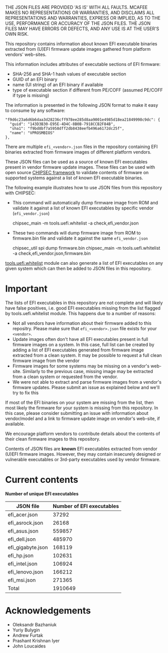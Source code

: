 THE JSON FILES ARE PROVIDED 'AS IS' WITH ALL FAULTS. MCAFEE MAKES NO REPRESENTATIONS OR WARRANTIES, AND DISCLAIMS ALL REPRESENTATIONS AND WARRANTIES, EXPRESS OR IMPLIED, AS TO THE USE, PERFORMANCE OR ACCURACY OF THE JSON FILES. THE JSON FILES MAY HAVE ERRORS OR DEFECTS, AND ANY USE IS AT THE USER'S OWN RISK.


This repository contains information about known EFI executable binaries extracted from (U)EFI firmware update images gathered from platform vendors' web-sites. 

This information includes attributes of executable sections of EFI firmware:
 * SHA-256 and SHA-1 hash values of executable section
 * GUID of an EFI binary
 * name (UI string) of an EFI binary if available
 * type of executable section if different from PE/COFF (assumed PE/COFF if type is missing)

The information is presented in the following JSON format to make it easy to consume by any software:

    "f9d6c23a6d6b6daa3d28236cff978ee285d8aa9001e4985d18ea21849998c9dc": {
      "guid": "143D3B30-E95E-4D4C-8B0B-7918CCB2F84B",
      "sha1": "f9bd8bf7a5958dff2db8438eefb496a6172dc25f",
      "name": "VPROSMBIOS"
    },

There are multiple `efi_<vendor>.json` files in the repository containing EFI binaries extracted from firmware images of different platform vendors.

These JSON files can be used as a source of known EFI executables present in vendor firmware update images.
These files can be used with open source [CHIPSEC framework](https://github.com/chipsec/chipsec) to validate contents of firmware on supported systems against a list of known EFI executable binaries.

The following example illustrates how to use JSON files from this repository with CHIPSEC:

 * This command will automatically dump firmware image from ROM and validate it against a list of known EFI executables by specific vendor (`efi_vendor.json`)

    chipsec_main -m tools.uefi.whitelist -a check,efi_vendor.json

 * These two commands will dump firmware image from ROM to firmware.bin file and validate it against the same `efi_vendor.json`

    chipsec_util spi dump firmware.bin
    chipsec_main -m tools.uefi.whitelist -a check,efi_vendor.json,firmware.bin

[tools.uefi.whitelist](https://github.com/chipsec/chipsec/blob/master/chipsec/modules/tools/uefi/whitelist.py) module can also generate a list of EFI executables on any given system which can then be added to JSON files in this repository.

# Important

The lists of EFI executables in this repository are not complete and will likely have false positives, i.e. good EFI executables missing from the list flagged by tools.uefi.whitelist module. This happens due to a number of reasons:
 * Not all vendors have information about their firmware added to this repositry. Please make sure that `efi_<vendor>.json` file exists for your `<vendor>`.
 * Update images often don't have all EFI executables present in full firmware images on a system. In this case, full list can be created by adding a list of EFI executables generated from firmware image extracted from a clean system. It may be possible to request a full clean firmware image from the vendor
 * Firmware images for some systems may be missing on a vendor's web-site. Similarly to the previous case, missing image may be extracted from a clean system or requested from the vendor.
 * We were not able to extract and parse firmware images from a vendor's firmware updates. Please submit an issue as explained below and we'll try to fix this

If most of the EFI binaries on your system are missing from the list, then most likely the firmware for your system is missing from this repository. In this case, please consider submitting an issue with information about vendor/model and a link to firmware update image on vendor's web-site, if available.

We encourage platform vendors to contribute details about the contents of their clean firmware images to this repository.

Contents of JSON files are **known** EFI executables extracted from vendor (U)EFI firmware images. However, they may contain insecurely designed or vulnerable executables or 3rd-party executables used by vendor firmware.

# Current contents

**Number of unique EFI executables**

JSON file | Number of EFI executables
--------- | -------------------------
efi_acer.json | 37292
efi_asrock.json | 26168
efi_asus.json | 559857
efi_dell.json | 485970
efi_gigabyte.json | 168119
efi_hp.json | 102631
efi_intel.json | 106924
efi_lenovo.json | 166212
efi_msi.json | 271365
Total | 1910649


# Acknowledgements

* Oleksandr Bazhaniuk
* Yuriy Bulygin
* Andrew Furtak
* Prashant Krishnan Iyer
* John Loucaides
